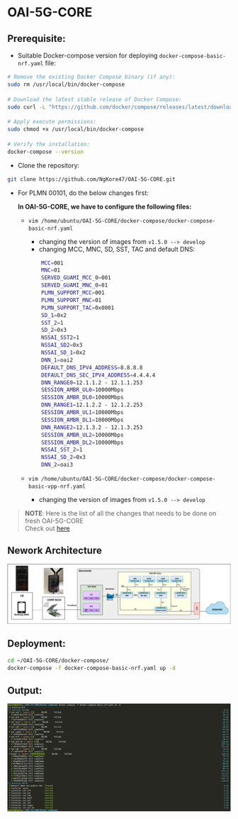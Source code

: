 # OAI-5G-CORE

## Prerequisite:

- Suitable Docker-compose version for deploying `docker-compose-basic-nrf.yaml` file:
```bash
# Remove the existing Docker Compose binary (if any):
sudo rm /usr/local/bin/docker-compose

# Download the latest stable release of Docker Compose:
sudo curl -L "https://github.com/docker/compose/releases/latest/download/docker-compose-$(uname -s)-$(uname -m)" -o /usr/local/bin/docker-compose

# Apply execute permissions:
sudo chmod +x /usr/local/bin/docker-compose

# Verify the installation:
docker-compose --version
```

- Clone the repository:

```bash
git clone https://github.com/NgKore47/OAI-5G-CORE.git
```

- For PLMN 00101, do the below changes first:

	**In OAI-5G-CORE, we have to configure the following files:**
	- `vim /home/ubuntu/OAI-5G-CORE/docker-compose/docker-compose-basic-nrf.yaml`
		- changing the version of images from `v1.5.0 --> develop`
		- changing MCC, MNC, SD, SST, TAC and default DNS:
		```bash
			MCC=001
			MNC=01
			SERVED_GUAMI_MCC_0=001
			SERVED_GUAMI_MNC_0=01
			PLMN_SUPPORT_MCC=001
			PLMN_SUPPORT_MNC=01
			PLMN_SUPPORT_TAC=0x0001
			SD_1=0x2
			SST_2=1
			SD_2=0x3
			NSSAI_SST2=1
			NSSAI_SD2=0x3
			NSSAI_SD_1=0x2
			DNN_1=oai2
			DEFAULT_DNS_IPV4_ADDRESS=8.8.8.8
			DEFAULT_DNS_SEC_IPV4_ADDRESS=4.4.4.4
			DNN_RANGE0=12.1.1.2 - 12.1.1.253
			SESSION_AMBR_UL0=10000Mbps
			SESSION_AMBR_DL0=10000Mbps
			DNN_RANGE1=12.1.2.2 - 12.1.2.253
			SESSION_AMBR_UL1=10000Mbps
			SESSION_AMBR_DL1=10000Mbps
			DNN_RANGE2=12.1.3.2 - 12.1.3.253
			SESSION_AMBR_UL2=10000Mbps
			SESSION_AMBR_DL2=10000Mbps
			NSSAI_SST_2=1
			NSSAI_SD_2=0x3
			DNN_2=oai3

		```

	- `vim /home/ubuntu/OAI-5G-CORE/docker-compose/docker-compose-basic-vpp-nrf.yaml`
		- changing the version of images from `v1.5.0 --> develop`


> **NOTE**: Here is the list of all the changes that needs to be done on fresh OAI-5G-CORE </br>
Check out [here](./docs/git-diff.md)

## Nework Architecture
![oai](./docs/OAI-5g-Core.png)

## Deployment:
```bash
cd ~/OAI-5G-CORE/docker-compose/
docker-compose -f docker-compose-basic-nrf.yaml up -d
```

## Output:

![Alt text](./docs/images/oai_deploy_output.png)


